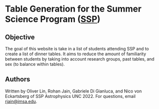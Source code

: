 # Table Generation for the Summer Science Program ([SSP](https://summerscience.org/))

## Objective
The goal of this website is take in a list of students attending SSP and to create a list of dinner tables. It aims to reduce the amount of familiarity between students by taking into account research groups, past tables, and sex (to balance within tables).

## Authors
Written by Oliver Lin, Rohan Jain, Gabriele Di Gianluca, and Nico von Eckartsberg of SSP Astrophysics UNC 2022. For questions, email [rjain@imsa.edu](mailto:rjain@imsa.edu).
